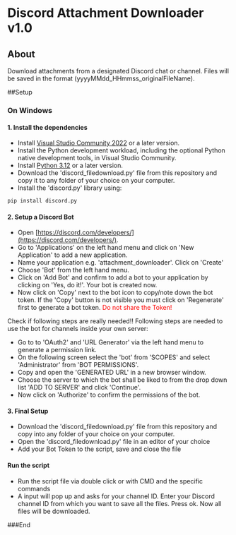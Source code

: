 # Discord Attachment Downloader v1.0

## About

Download attachments from a designated Discord chat or channel. Files will be saved in the format (yyyyMMdd_HHmmss_originalFileName).


##Setup

### On Windows

#### 1. Install the dependencies

- Install [Visual Studio Community 2022](https://visualstudio.microsoft.com/de/downloads/ "Visual Studio Community") or a later version.
- Install the Python development workload, including the optional Python native development tools, in Visual Studio Community.
- Install [Python 3.12](https://www.python.org/downloads/ "Python 3.12") or a later version.
- Download the 'discord_filedownload.py' file from this repository and copy it to any folder of your choice on your computer.
- Install the 'discord.py' library using: 
```bash 
pip install discord.py
```

#### 2. Setup a Discord Bot

- Open [https://discord.com/developers/](https://discord.com/developers/).
- Go to 'Applications' on the left hand menu and click on 'New Application' to add a new application.
- Name your application e.g. 'attachment_downloader'. Click on 'Create'
- Choose 'Bot' from the left hand menu.
- Click on 'Add Bot' and confirm to add a bot to your application by clicking on 'Yes, do it!'. Your bot is created now.
- Now click on 'Copy' next to the bot icon to copy/note down the bot token. If the 'Copy' button is not visible you must click on 'Regenerate' first to generate a bot token. <span style="color:red;">Do not share the Token!</span>

Check if following steps are really needed!!
Following steps are needed to use the bot for channels inside your own server:
- Go to to 'OAuth2' and 'URL Generator' via the left hand menu to generate a permission link.
- On the following screen select the 'bot' from 'SCOPES' and select 'Administrator' from 'BOT PERMISSIONS'.
- Copy and open the 'GENERATED URL' in a new browser window.
- Choose the server to which the bot shall be liked to from the drop down list 'ADD TO SERVER' and click 'Continue'.
- Now click on 'Authorize' to confirm the permissions of the bot.


#### 3. Final Setup
- Download the 'discord_filedownload.py' file from this repository and copy into any folder of your choice on your computer.
- Open the 'discord_filedownload.py' file in an editor of your choice
- Add your Bot Token to the script, save and close the file

#### Run the script
- Run the script file via double click or with CMD and the specific commands
- A input will pop up and asks for your channel ID. Enter your Discord channel ID from which you want to save all the files. Press ok. Now all files will be downloaded.

###End
